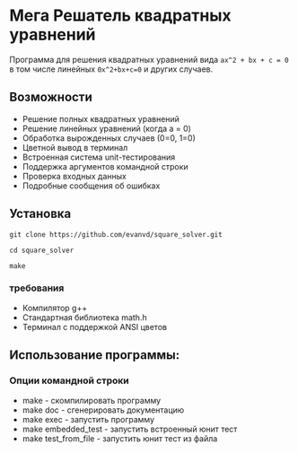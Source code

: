 # Мега Решатель квадратных уравнений

Программа для решения квадратных уравнений вида `ax^2 + bx + c = 0` в том числе линейных `0x^2+bx+c=0` и других случаев.

## Возможности
- Решение полных квадратных уравнений
- Решение линейных уравнений (когда a = 0)
- Обработка вырожденных случаев (0=0, 1=0)
- Цветной вывод в терминал
- Встроенная система unit-тестирования
- Поддержка аргументов командной строки
- Проверка входных данных
- Подробные сообщения об ошибках

## Установка
`git clone https://github.com/evanvd/square_solver.git`

`cd square_solver`

`make`

### требования

- Компилятор g++
- Стандартная библиотека math.h
- Терминал с поддержкой ANSI цветов

## Использование программы:

### Опции командной строки
- make - скомпилировать программу
- make doc - сгенерировать документацию
- make exec - запустить программу
- make embedded_test - запустить встроенный юнит тест
- make test_from_file - запустить юнит тест из файла



